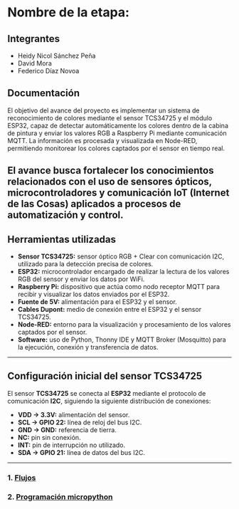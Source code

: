 # Nombre de la etapa:

## Integrantes
- Heidy Nicol Sánchez Peña
- David Mora
- Federico Díaz Novoa

## Documentación

El objetivo del avance del proyecto es implementar un sistema de reconocimiento de colores mediante el sensor TCS34725 y el módulo ESP32, capaz de detectar automáticamente los colores dentro de la cabina de pintura y enviar los valores RGB a Raspberry Pi mediante comunicación MQTT.
La información es procesada y visualizada en Node-RED, permitiendo monitorear los colores captados por el sensor en tiempo real.

El avance busca fortalecer los conocimientos relacionados con el uso de sensores ópticos, microcontroladores y comunicación IoT (Internet de las Cosas) aplicados a procesos de automatización y control.
---

## Herramientas utilizadas  

- **Sensor TCS34725:** sensor óptico RGB + Clear con comunicación I2C, utilizado para la detección precisa de colores.  
- **ESP32:** microcontrolador encargado de realizar la lectura de los valores RGB del sensor y enviar los datos por WiFi.  
- **Raspberry Pi:** dispositivo que actúa como nodo receptor MQTT para recibir y visualizar los datos enviados por el ESP32.  
- **Fuente de 5V:** alimentación para el ESP32 y el sensor.  
- **Cables Dupont:** medio de conexión entre el ESP32 y el sensor TCS34725.  
- **Node-RED:** entorno para la visualización y procesamiento de los valores captados por el sensor.  
- **Software:** uso de Python, Thonny IDE y MQTT Broker (Mosquitto) para la ejecución, conexión y transferencia de datos.  

---

## Configuración inicial del sensor TCS34725  

El sensor **TCS34725** se conecta al **ESP32** mediante el protocolo de comunicación **I2C**, siguiendo la siguiente distribución de conexiones:  

- **VDD → 3.3V:** alimentación del sensor.  
- **SCL → GPIO 22:** línea de reloj del bus I2C.  
- **GND → GND:** referencia de tierra.  
- **NC:** pin sin conexión.  
- **INT:** pin de interrupción no utilizado.  
- **SDA → GPIO 21:** línea de datos del bus I2C.  

---


### 1. [Flujos](/G03/flujos/flows.json)

### 2. [Programación micropython](/G03/micropython/test.py)



